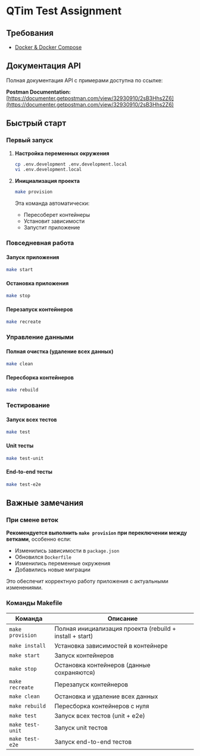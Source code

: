 # QTim Test Assignment

## Требования

* [Docker & Docker Compose](https://docs.docker.com/compose/install/)

## Документация API

Полная документация API с примерами доступна по ссылке:

**Postman Documentation:** [https://documenter.getpostman.com/view/32930910/2sB3Hhs2Z6](https://documenter.getpostman.com/view/32930910/2sB3Hhs2Z6)


## Быстрый старт

### Первый запуск

1. **Настройка переменных окружения**
   ```bash
   cp .env.development .env.development.local
   vi .env.development.local
   ```

2. **Инициализация проекта**
   ```bash
   make provision
   ```
   Эта команда автоматически:
   - Пересоберет контейнеры
   - Установит зависимости
   - Запустит приложение

### Повседневная работа

#### Запуск приложения
```bash
make start
```

#### Остановка приложения
```bash
make stop
```

#### Перезапуск контейнеров
```bash
make recreate
```

### Управление данными

#### Полная очистка (удаление всех данных)
```bash
make clean
```

#### Пересборка контейнеров
```bash
make rebuild
```

### Тестирование

#### Запуск всех тестов
```bash
make test
```

#### Unit тесты
```bash
make test-unit
```

#### End-to-end тесты
```bash
make test-e2e
```

## Важные замечания

### При смене веток

**Рекомендуется выполнить `make provision` при переключении между ветками**, особенно если:
- Изменились зависимости в `package.json`
- Обновился `Dockerfile`
- Изменились переменные окружения
- Добавились новые миграции

Это обеспечит корректную работу приложения с актуальными изменениями.

### Команды Makefile

| Команда | Описание |
|---------|----------|
| `make provision` | Полная инициализация проекта (rebuild + install + start) |
| `make install` | Установка зависимостей в контейнере |
| `make start` | Запуск контейнеров |
| `make stop` | Остановка контейнеров (данные сохраняются) |
| `make recreate` | Перезапуск контейнеров |
| `make clean` | Остановка и удаление всех данных |
| `make rebuild` | Пересборка контейнеров с нуля |
| `make test` | Запуск всех тестов (unit + e2e) |
| `make test-unit` | Запуск unit тестов |
| `make test-e2e` | Запуск end-to-end тестов |

